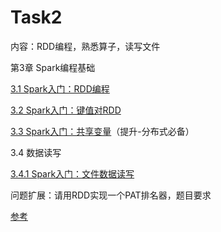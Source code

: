 # Task2

内容：RDD编程，熟悉算子，读写文件

第3章 Spark编程基础

[3.1 Spark入门：RDD编程](http://dblab.xmu.edu.cn/blog/1700-2/)

[3.2 Spark入门：键值对RDD](http://dblab.xmu.edu.cn/blog/1706-2/)

[3.3 Spark入门：共享变量](http://dblab.xmu.edu.cn/blog/1707-2/)（提升-分布式必备）

3.4 数据读写

[3.4.1 Spark入门：文件数据读写](http://dblab.xmu.edu.cn/blog/1708-2/)

问题扩展：请用RDD实现一个PAT排名器，题目要求

[参考](https://pintia.cn/problem-sets/16/problems/677)




  